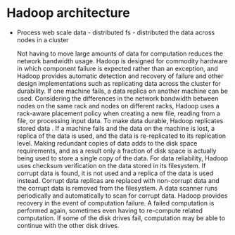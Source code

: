 # Hadoop architecture 
+ Process web scale data - distributed fs - distributed the data across nodes in a cluster 




  Not having to move large amounts of data for computation reduces the network bandwidth usage. Hadoop is designed for commodity hardware in which component failure is expected rather than an exception, and Hadoop provides automatic detection and recovery of failure and other design implementations such as replicating data across the cluster for durability. If one machine fails, a data replica on another machine can be used.
Considering the differences in the network bandwidth between nodes on the same rack and nodes on different racks, Hadoop uses a rack-aware placement policy when creating a new file, reading from a file, or processing input data.
To make data durable, Hadoop replicates stored data . If a machine fails and the data on the machine is lost, a replica of the data is used, and the data is re-replicated to its replication level. Making redundant copies of data adds to the disk space requirements, and as a result only a fraction of disk space is actually being used to store a single copy of the data. For data reliability, Hadoop uses checksum verification on the data stored in its filesystem. If corrupt data is found, it is not used and a replica of the data is used instead. Corrupt data replicas are replaced with non-corrupt data and the corrupt data is removed from the filesystem. A data scanner runs periodically and automatically to scan for corrupt data.
Hadoop provides recovery in the event of computation failure. A failed computation is performed again, sometimes even having to re-compute related computation. If some of the disk drives fail, computation may be able to continue with the other disk drives.





